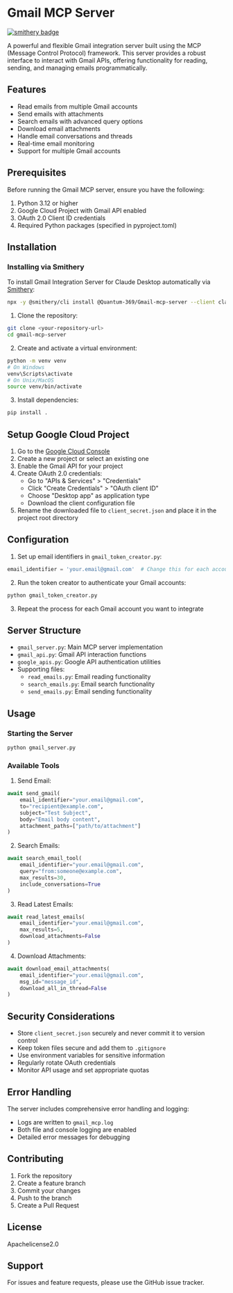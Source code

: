 # Gmail MCP Server
[![smithery badge](https://smithery.ai/badge/@Quantum-369/Gmail-mcp-server)](https://smithery.ai/server/@Quantum-369/Gmail-mcp-server)

A powerful and flexible Gmail integration server built using the MCP (Message Control Protocol) framework. This server provides a robust interface to interact with Gmail APIs, offering functionality for reading, sending, and managing emails programmatically.

## Features

- Read emails from multiple Gmail accounts
- Send emails with attachments
- Search emails with advanced query options
- Download email attachments
- Handle email conversations and threads
- Real-time email monitoring
- Support for multiple Gmail accounts

## Prerequisites

Before running the Gmail MCP server, ensure you have the following:

1. Python 3.12 or higher
2. Google Cloud Project with Gmail API enabled
3. OAuth 2.0 Client ID credentials
4. Required Python packages (specified in pyproject.toml)

## Installation

### Installing via Smithery

To install Gmail Integration Server for Claude Desktop automatically via [Smithery](https://smithery.ai/server/@Quantum-369/Gmail-mcp-server):

```bash
npx -y @smithery/cli install @Quantum-369/Gmail-mcp-server --client claude
```

1. Clone the repository:
```bash
git clone <your-repository-url>
cd gmail-mcp-server
```

2. Create and activate a virtual environment:
```bash
python -m venv venv
# On Windows
venv\Scripts\activate
# On Unix/MacOS
source venv/bin/activate
```

3. Install dependencies:
```bash
pip install .
```

## Setup Google Cloud Project

1. Go to the [Google Cloud Console](https://console.cloud.google.com/)
2. Create a new project or select an existing one
3. Enable the Gmail API for your project
4. Create OAuth 2.0 credentials:
   - Go to "APIs & Services" > "Credentials"
   - Click "Create Credentials" > "OAuth client ID"
   - Choose "Desktop app" as application type
   - Download the client configuration file
5. Rename the downloaded file to `client_secret.json` and place it in the project root directory

## Configuration

1. Set up email identifiers in `gmail_token_creator.py`:
```python
email_identifier = 'your.email@gmail.com'  # Change this for each account
```

2. Run the token creator to authenticate your Gmail accounts:
```bash
python gmail_token_creator.py
```

3. Repeat the process for each Gmail account you want to integrate

## Server Structure

- `gmail_server.py`: Main MCP server implementation
- `gmail_api.py`: Gmail API interaction functions
- `google_apis.py`: Google API authentication utilities
- Supporting files:
  - `read_emails.py`: Email reading functionality
  - `search_emails.py`: Email search functionality
  - `send_emails.py`: Email sending functionality

## Usage

### Starting the Server

```bash
python gmail_server.py
```

### Available Tools

1. Send Email:
```python
await send_gmail(
    email_identifier="your.email@gmail.com",
    to="recipient@example.com",
    subject="Test Subject",
    body="Email body content",
    attachment_paths=["path/to/attachment"]
)
```

2. Search Emails:
```python
await search_email_tool(
    email_identifier="your.email@gmail.com",
    query="from:someone@example.com",
    max_results=30,
    include_conversations=True
)
```

3. Read Latest Emails:
```python
await read_latest_emails(
    email_identifier="your.email@gmail.com",
    max_results=5,
    download_attachments=False
)
```

4. Download Attachments:
```python
await download_email_attachments(
    email_identifier="your.email@gmail.com",
    msg_id="message_id",
    download_all_in_thread=False
)
```

## Security Considerations

- Store `client_secret.json` securely and never commit it to version control
- Keep token files secure and add them to `.gitignore`
- Use environment variables for sensitive information
- Regularly rotate OAuth credentials
- Monitor API usage and set appropriate quotas

## Error Handling

The server includes comprehensive error handling and logging:
- Logs are written to `gmail_mcp.log`
- Both file and console logging are enabled
- Detailed error messages for debugging

## Contributing

1. Fork the repository
2. Create a feature branch
3. Commit your changes
4. Push to the branch
5. Create a Pull Request

## License

Apachelicense2.0

## Support

For issues and feature requests, please use the GitHub issue tracker.
